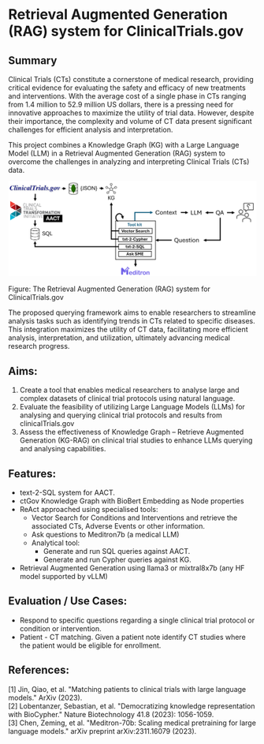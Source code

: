 # Retrieval Augmented Generation (RAG) system for ClinicalTrials.gov

## Summary
Clinical Trials (CTs) constitute a cornerstone of medical research, providing critical evidence for evaluating the safety and efficacy of new treatments and interventions. With the average cost of a single phase in CTs ranging from 1.4 million to 52.9 million US dollars, there is a pressing need for innovative approaches to maximize the utility of trial data. However, despite their importance, the complexity and volume of CT data present significant challenges for efficient analysis and interpretation.

This project combines a Knowledge Graph (KG) with a Large Language Model (LLM) in a Retrieval Augmented Generation (RAG) system to overcome the challenges in analyzing and interpreting Clinical Trials (CTs) data.

![RAG System](./figures/solution_architecture_diagram_v3.png)

Figure: The Retrieval Augmented Generation (RAG) system for ClinicalTrials.gov

The proposed querying framework aims to enable researchers to streamline analysis tasks such as identifying trends in CTs related to specific diseases. This integration maximizes the utility of CT data, facilitating more efficient analysis, interpretation, and utilization, ultimately advancing medical research progress.

## Aims:
1.	Create a tool that enables medical researchers to analyse large and complex datasets of clinical trial protocols using natural language. 
2.	Evaluate the feasibility of utilizing Large Language Models (LLMs) for analysing and querying clinical trial protocols and results from clinicalTrials.gov
3.	Assess the effectiveness of Knowledge Graph – Retrieve Augmented Generation (KG-RAG)  on clinical trial studies to enhance LLMs querying and analysing capabilities.

## Features:
- text-2-SQL system for AACT.
- ctGov Knowledge Graph with BioBert Embedding as Node properties
- ReAct approached using specialised tools:
  - Vector Search for Conditions and Interventions and retrieve the associated CTs, Adverse Events or other information.
  - Ask questions to Meditron7b (a medical LLM)
  - Analytical tool:
    - Generate and run SQL queries against AACT.
    - Generate and run Cypher queries against KG.  
- Retrieval Augmented Generation using llama3 or mixtral8x7b (any HF model supported by vLLM)

## Evaluation / Use Cases:
- Respond to specific questions regarding a single clinical trial protocol or condition or intervention.
- Patient - CT matching. Given a patient note identify CT studies where the patient would be eligible for enrollment.

## References:
[1] Jin, Qiao, et al. "Matching patients to clinical trials with large language models." ArXiv (2023).\
[2] Lobentanzer, Sebastian, et al. "Democratizing knowledge representation with BioCypher." Nature Biotechnology 41.8 (2023): 1056-1059.\
[3] Chen, Zeming, et al. "Meditron-70b: Scaling medical pretraining for large language models." arXiv preprint arXiv:2311.16079 (2023).
